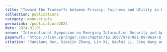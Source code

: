 ```yaml
---
title: "Toward the Tradeoffs between Privacy, Fairness and Utility in Federated Learning"
collection: publications
category: manuscripts
permalink: /publication/2024
date: 2024-01-01
venue: 'International Symposium on Emerging Information Security and Applications. Singapore: Springer Nature Singapore (EISA 2024)'
paperurl: 'https://link.springer.com/chapter/10.1007/978-981-99-9614-8_8'
citation: 'Kangkang Sun, Xiaojin Zhang, Lin Xi, Gaolei Li, Jing Wang and Jianhua Li. Toward the Tradeoffs Between Privacy, Fairness and Utility in Federated Learning[C]//International Symposium on Emerging Information Security and Applications. Singapore: Springer Nature Singapore, 2023: 118-132.'
---
```

